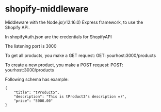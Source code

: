 # shopify-middleware

Middleware with the Node.js(v12.16.0) Express framework, to use the Shopify API.


In shopifyAuth.json are the credentials for ShopifyAPI

The listening port is 3000




To get all products, you make a GET request:
GET: yourhost:3000/products




To create a new product, you make a POST request:
POST: yourhost:3000/products

Following schema has example: 

    {
        "title": "tProduct5",
        "description": "This is tProduct3's description =)",
        "price": "5000.00"
    }



